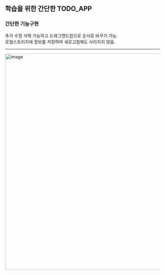 ## 학습을 위한 간단한 TODO_APP 


### 간단한 기능구현
추가 수정 삭제 가능하고 드래그앤드랍으로 순서로 바꾸기 가능.
<br/>
로컬스토리지에 정보를 저장하여 새로고침해도 사라지지 않음.


<hr>

<img width="706" alt="image" src="https://user-images.githubusercontent.com/99157565/231933986-16b0e20f-9090-4a4f-9c67-0dd59bba9350.png">


